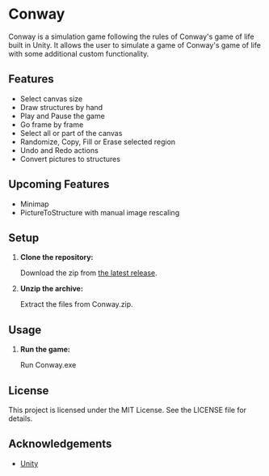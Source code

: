 # Conway

Conway is a simulation game following the rules of Conway's game of life built in Unity. It allows the user to simulate a game of Conway's game of life with some additional custom functionality.

## Features

- Select canvas size
- Draw structures by hand
- Play and Pause the game
- Go frame by frame
- Select all or part of the canvas
- Randomize, Copy, Fill or Erase selected region
- Undo and Redo actions
- Convert pictures to structures

## Upcoming Features

- Minimap
- PictureToStructure with manual image rescaling

## Setup

1. **Clone the repository:**

    Download the zip from [the latest release](https://github.com/PurpJell/Conway/releases/latest).

2. **Unzip the archive:**

    Extract the files from Conway.zip.

## Usage

1. **Run the game:**

    Run Conway.exe

## License

This project is licensed under the MIT License. See the LICENSE file for details.

## Acknowledgements

- [Unity](https://unity.com/)
